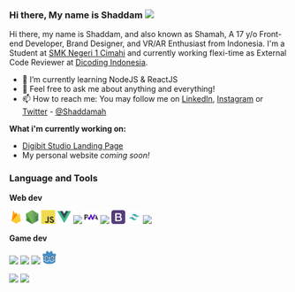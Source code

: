### Hi there, My name is Shaddam <img src="https://github.com/TheDudeThatCode/TheDudeThatCode/blob/master/Assets/Hi.gif" width="29px">
Hi there, my name is Shaddam, and also known as Shamah, A 17 y/o Front-end Developer, Brand Designer, and VR/AR Enthusiast from Indonesia. I'm a Student at [SMK Negeri 1 Cimahi](https://www.smkn1-cmi.sch.id/) and currently working flexi-time as External Code Reviewer at [Dicoding Indonesia](https://www.dicoding.com/).
- 📖 I’m currently learning NodeJS & ReactJS
- 💬 Feel free to ask me about anything and everything!
- 📫 How to reach me: You may follow me on [LinkedIn](https://www.linkedin.com/in/shaddamah/),  [Instagram](https://instagram.com/shaddamah) or [Twitter](https://twitter.com/shaddamah) - [@Shaddamah](https://twitter.com/shaddamah)

**What i'm currently working on:**
- [Digibit Studio Landing Page](https://github.com/digibitstudio/digibit-studio)
- My personal website *coming soon!*

### Language and Tools

**Web dev**

<code><img height="25" src="https://raw.githubusercontent.com/github/explore/80688e429a7d4ef2fca1e82350fe8e3517d3494d/topics/firebase/firebase.png"></code>
<code><img height="25" src="https://raw.githubusercontent.com/github/explore/80688e429a7d4ef2fca1e82350fe8e3517d3494d/topics/nodejs/nodejs.png"></code>
<code><img height="25" src="https://raw.githubusercontent.com/github/explore/80688e429a7d4ef2fca1e82350fe8e3517d3494d/topics/javascript/javascript.png"></code>
<code><img height="25" src="https://raw.githubusercontent.com/github/explore/80688e429a7d4ef2fca1e82350fe8e3517d3494d/topics/vue/vue.png"></code>
<code><img height="25" src="https://cdn.svgporn.com/logos/webpack.svg"></code>
<code><img height="25" src="https://raw.githubusercontent.com/github/explore/80688e429a7d4ef2fca1e82350fe8e3517d3494d/topics/pwa/pwa.png"></code>
<code><img height="25" src="https://cdn.svgporn.com/logos/sass.svg"></code>
<code><img height="25" src="https://raw.githubusercontent.com/github/explore/80688e429a7d4ef2fca1e82350fe8e3517d3494d/topics/bootstrap/bootstrap.png"></code>
<code><img height="25" src="https://raw.githubusercontent.com/github/explore/80688e429a7d4ef2fca1e82350fe8e3517d3494d/topics/tailwind/tailwind.png"></code>
<code><img height="25" src="https://cdn.svgporn.com/logos/visual-studio-code.svg"></code>

**Game dev**

<code><img height="25" src="https://cdn.svgporn.com/logos/c-sharp.svg"></code>
<code><img height="25" src="https://cdn.svgporn.com/logos/visual-studio.svg"></code>
<code><img height="25" src="https://cdn.svgporn.com/logos/unity.svg"></code>
<code><img height="25" src="https://raw.githubusercontent.com/github/explore/80688e429a7d4ef2fca1e82350fe8e3517d3494d/topics/godot/godot.png"></code>

<p>
<img src="https://github-readme-stats.vercel.app/api?username=Shaddamah&show_icons=true" height=180 />
<img src="https://github-readme-stats.vercel.app/api/top-langs/?username=Shaddamah&layout=compact" height=180 />
</p>

